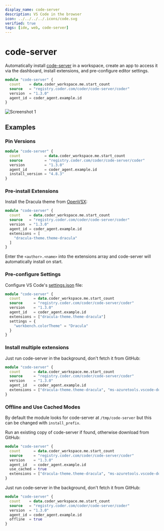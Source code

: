 ```yaml
---
display_name: code-server
description: VS Code in the browser
icon: ../../../../.icons/code.svg
verified: true
tags: [ide, web, code-server]
---
```


# code-server

Automatically install [code-server](https://github.com/coder/code-server) in a workspace, create an app to access it via the dashboard, install extensions, and pre-configure editor settings.

```tf
module "code-server" {
  count    = data.coder_workspace.me.start_count
  source   = "registry.coder.com/coder/code-server/coder"
  version  = "1.3.0"
  agent_id = coder_agent.example.id
}
```

![Screenshot 1](https://github.com/coder/code-server/raw/main/docs/assets/screenshot-1.png?raw=true)

## Examples

### Pin Versions

```tf
module "code-server" {
  count           = data.coder_workspace.me.start_count
  source          = "registry.coder.com/coder/code-server/coder"
  version         = "1.3.0"
  agent_id        = coder_agent.example.id
  install_version = "4.8.3"
}
```

### Pre-install Extensions

Install the Dracula theme from [OpenVSX](https://open-vsx.org/):

```tf
module "code-server" {
  count    = data.coder_workspace.me.start_count
  source   = "registry.coder.com/coder/code-server/coder"
  version  = "1.3.0"
  agent_id = coder_agent.example.id
  extensions = [
    "dracula-theme.theme-dracula"
  ]
}
```

Enter the `<author>.<name>` into the extensions array and code-server will automatically install on start.

### Pre-configure Settings

Configure VS Code's [settings.json](https://code.visualstudio.com/docs/getstarted/settings#_settings-json-file) file:

```tf
module "code-server" {
  count      = data.coder_workspace.me.start_count
  source     = "registry.coder.com/coder/code-server/coder"
  version    = "1.3.0"
  agent_id   = coder_agent.example.id
  extensions = ["dracula-theme.theme-dracula"]
  settings = {
    "workbench.colorTheme" = "Dracula"
  }
}
```

### Install multiple extensions

Just run code-server in the background, don't fetch it from GitHub:

```tf
module "code-server" {
  count      = data.coder_workspace.me.start_count
  source     = "registry.coder.com/coder/code-server/coder"
  version    = "1.3.0"
  agent_id   = coder_agent.example.id
  extensions = ["dracula-theme.theme-dracula", "ms-azuretools.vscode-docker"]
}
```

### Offline and Use Cached Modes

By default the module looks for code-server at `/tmp/code-server` but this can be changed with `install_prefix`.

Run an existing copy of code-server if found, otherwise download from GitHub:

```tf
module "code-server" {
  count      = data.coder_workspace.me.start_count
  source     = "registry.coder.com/coder/code-server/coder"
  version    = "1.3.0"
  agent_id   = coder_agent.example.id
  use_cached = true
  extensions = ["dracula-theme.theme-dracula", "ms-azuretools.vscode-docker"]
}
```

Just run code-server in the background, don't fetch it from GitHub:

```tf
module "code-server" {
  count    = data.coder_workspace.me.start_count
  source   = "registry.coder.com/coder/code-server/coder"
  version  = "1.3.0"
  agent_id = coder_agent.example.id
  offline  = true
}
```
